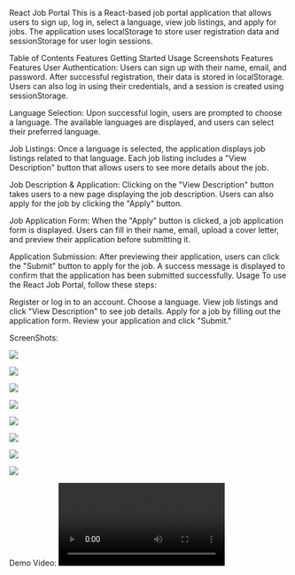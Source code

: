 React Job Portal
This is a React-based job portal application that allows users to sign up, log in, select a language, view job listings, and apply for jobs. The application uses localStorage to store user registration data and sessionStorage for user login sessions.

Table of Contents
Features
Getting Started
Usage
Screenshots
Features
Features
User Authentication: Users can sign up with their name, email, and password. After successful registration, their data is stored in localStorage. Users can also log in using their credentials, and a session is created using sessionStorage.

Language Selection: Upon successful login, users are prompted to choose a language. The available languages are displayed, and users can select their preferred language.

Job Listings: Once a language is selected, the application displays job listings related to that language. Each job listing includes a "View Description" button that allows users to see more details about the job.

Job Description & Application: Clicking on the "View Description" button takes users to a new page displaying the job description. Users can also apply for the job by clicking the "Apply" button.

Job Application Form: When the "Apply" button is clicked, a job application form is displayed. Users can fill in their name, email, upload a cover letter, and preview their application before submitting it.

Application Submission: After previewing their application, users can click the "Submit" button to apply for the job. A success message is displayed to confirm that the application has been submitted successfully.
Usage
To use the React Job Portal, follow these steps:

Register or log in to an account.
Choose a language.
View job listings and click "View Description" to see job details.
Apply for a job by filling out the application form.
Review your application and click "Submit."

ScreenShots:

![](https://firebasestorage.googleapis.com/v0/b/github-da89c.appspot.com/o/Screenshot%20(5).png?alt=media&token=6b1fa760-184d-4077-8e01-2a137a16e79a&_gl=1*1xhwkn0*_ga*Njg0NjcwNjIzLjE2NTc3Mjk0MTU.*_ga_CW55HF8NVT*MTY5NjQ1MTQ0MS4xMS4xLjE2OTY0NTMwMDAuNTIuMC4w)

![](https://firebasestorage.googleapis.com/v0/b/github-da89c.appspot.com/o/Screenshot%20(6).png?alt=media&token=498052fd-b9e3-442c-848f-89c94e53fea8&_gl=1*1yopn41*_ga*Njg0NjcwNjIzLjE2NTc3Mjk0MTU.*_ga_CW55HF8NVT*MTY5NjQ1MTQ0MS4xMS4xLjE2OTY0NTMwNzEuNjAuMC4w)

![](https://firebasestorage.googleapis.com/v0/b/github-da89c.appspot.com/o/Screenshot%20(7).png?alt=media&token=c07a3da5-6b92-4a2a-b480-0bc736cf8b7d&_gl=1*eaovwh*_ga*Njg0NjcwNjIzLjE2NTc3Mjk0MTU.*_ga_CW55HF8NVT*MTY5NjQ1MTQ0MS4xMS4xLjE2OTY0NTMxMzguNTcuMC4w)

![](https://firebasestorage.googleapis.com/v0/b/github-da89c.appspot.com/o/Screenshot%20(8).png?alt=media&token=60236e71-2eb8-4e92-abbd-9e42e847f890&_gl=1*cgjm3v*_ga*Njg0NjcwNjIzLjE2NTc3Mjk0MTU.*_ga_CW55HF8NVT*MTY5NjQ1MTQ0MS4xMS4xLjE2OTY0NTMxNzkuMTYuMC4w)

![](https://firebasestorage.googleapis.com/v0/b/github-da89c.appspot.com/o/Screenshot%20(9).png?alt=media&token=8aa11355-6f66-48b3-af74-e5c67b2badee&_gl=1*j77x6*_ga*Njg0NjcwNjIzLjE2NTc3Mjk0MTU.*_ga_CW55HF8NVT*MTY5NjQ1MTQ0MS4xMS4xLjE2OTY0NTMyNDcuNjAuMC4w)

![](https://firebasestorage.googleapis.com/v0/b/github-da89c.appspot.com/o/Screenshot%20(10).png?alt=media&token=bedc4dec-2491-4a82-868f-cdd1272a8c83&_gl=1*1tbqti3*_ga*Njg0NjcwNjIzLjE2NTc3Mjk0MTU.*_ga_CW55HF8NVT*MTY5NjQ1MTQ0MS4xMS4xLjE2OTY0NTI4NjIuNjAuMC4w)

![](https://firebasestorage.googleapis.com/v0/b/github-da89c.appspot.com/o/Screenshot%20(11).png?alt=media&token=c3b69bab-7792-47d6-94f4-540af9b35268&_gl=1*58diog*_ga*Njg0NjcwNjIzLjE2NTc3Mjk0MTU.*_ga_CW55HF8NVT*MTY5NjQ1MTQ0MS4xMS4xLjE2OTY0NTMyNzYuMzEuMC4w)

![](https://firebasestorage.googleapis.com/v0/b/github-da89c.appspot.com/o/Screenshot%20(12).png?alt=media&token=22323cb4-b88e-4274-8733-993ee8946d17&_gl=1*1cp4oji*_ga*Njg0NjcwNjIzLjE2NTc3Mjk0MTU.*_ga_CW55HF8NVT*MTY5NjQ1MTQ0MS4xMS4xLjE2OTY0NTMzMDcuNjAuMC4w)

Demo Video:
![View Demo Video](https://firebasestorage.googleapis.com/v0/b/github-da89c.appspot.com/o/Record_2023-10-05-02-56-57.mp4?alt=media&token=1889c4fa-0dfb-46b2-a301-5901963e0edf&_gl=1*1383e8m*_ga*Njg0NjcwNjIzLjE2NTc3Mjk0MTU.*_ga_CW55HF8NVT*MTY5NjQ1NTU5Ni4xMi4xLjE2OTY0NTU2MzMuMjMuMC4w)
